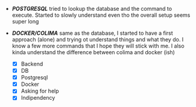 - ***POSTGRESQL*** tried to lookup the database and the command to execute. Started to slowly understand even tho the overall setup seems super long
- ***DOCKER/COLIMA*** same as the database, I started to have a first approach (alone) and trying ot understand things and what they do. I know a few more commands that I hope they will stick with me. I also kinda understand the difference between colima and docker (ish)


  - [x] Backend
  - [x] DB
  - [x] Postgresql
  - [x] Docker
  - [x] Asking for help
  - [x] Indipendency